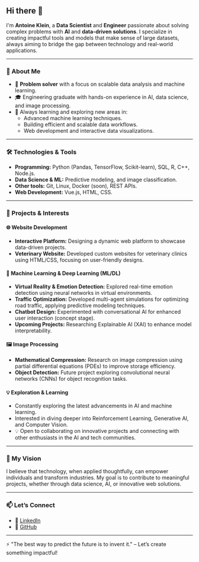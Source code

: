## Hi there 👋

I'm **Antoine Klein**, a **Data Scientist** and **Engineer** passionate about solving complex problems with **AI** and **data-driven solutions**. I specialize in creating impactful tools and models that make sense of large datasets, always aiming to bridge the gap between technology and real-world applications.

---

### 🚀 About Me
- 🌟 **Problem solver** with a focus on scalable data analysis and machine learning.  
- 🎓 Engineering graduate with hands-on experience in AI, data science, and image processing.  
- 🌱 Always learning and exploring new areas in:
  - Advanced machine learning techniques.
  - Building efficient and scalable data workflows.
  - Web development and interactive data visualizations.  

---

### 🛠️ Technologies & Tools
- **Programming:** Python (Pandas, TensorFlow, Scikit-learn), SQL, R, C++, Node.js.  
- **Data Science & ML:** Predictive modeling, and image classification.  
- **Other tools:** Git, Linux, Docker (soon), REST APIs.  
- **Web Development:** Vue.js, HTML, CSS.  

---

### 📂 Projects & Interests

#### **🌐 Website Development**
- **Interactive Platform:** Designing a dynamic web platform to showcase data-driven projects.  
- **Veterinary Website:** Developed custom websites for veterinary clinics using HTML/CSS, focusing on user-friendly designs.

#### **🤖 Machine Learning & Deep Learning (ML/DL)**
- **Virtual Reality & Emotion Detection:** Explored real-time emotion detection using neural networks in virtual environments.  
- **Traffic Optimization:** Developed multi-agent simulations for optimizing road traffic, applying predictive modeling techniques.  
- **Chatbot Design:** Experimented with conversational AI for enhanced user interaction (concept stage).  
- **Upcoming Projects:** Researching Explainable AI (XAI) to enhance model interpretability.

#### **🖼️ Image Processing**
- **Mathematical Compression:** Research on image compression using partial differential equations (PDEs) to improve storage efficiency.  
- **Object Detection:** Future project exploring convolutional neural networks (CNNs) for object recognition tasks.  

#### **💡 Exploration & Learning**
- Constantly exploring the latest advancements in AI and machine learning.  
- Interested in diving deeper into Reinforcement Learning, Generative AI, and Computer Vision.  
- 💡 Open to collaborating on innovative projects and connecting with other enthusiasts in the AI and tech communities.  

---

### 🎯 My Vision
I believe that technology, when applied thoughtfully, can empower individuals and transform industries. My goal is to contribute to meaningful projects, whether through data science, AI, or innovative web solutions.

---

### 📫 Let’s Connect
- 💼 [LinkedIn](https://www.linkedin.com/in/antoine-k-ab0734235)  
- 🌟 [GitHub](https://github.com/antoinekln)  

---

⚡ "The best way to predict the future is to invent it." – Let’s create something impactful!
